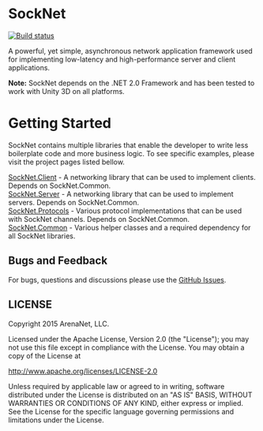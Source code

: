 SockNet
=====
[![Build status](https://ci.appveyor.com/api/projects/status/ygnc2qccn8mm5aqt?svg=true)](https://ci.appveyor.com/project/elvirb/socknet)

A powerful, yet simple, asynchronous network application framework used for implementing low-latency and high-performance server and client applications.

<b>Note:</b> SockNet depends on the .NET 2.0 Framework and has been tested to work with Unity 3D on all platforms.

Getting Started
==========

SockNet contains multiple libraries that enable the developer to write less boilerplate code and more business logic. To see specific examples, please visit the project pages listed bellow.

[SockNet.Client](https://github.com/arenanet/socknet/tree/master/SockNet.Client) - A networking library that can be used to implement clients. Depends on SockNet.Common.
<br />
[SockNet.Server](https://github.com/arenanet/socknet/tree/master/SockNet.Server) - A networking library that can be used to implement servers. Depends on SockNet.Common.
<br />
[SockNet.Protocols](https://github.com/arenanet/socknet/tree/master/SockNet.Protocols) - Various protocol implementations that can be used with SockNet channels. Depends on SockNet.Common.
<br />
[SockNet.Common](https://github.com/arenanet/socknet/tree/master/SockNet.Common) - Various helper classes and a required dependency for all SockNet libraries.

## Bugs and Feedback

For bugs, questions and discussions please use the [GitHub Issues](https://github.com/ArenaNet/SockNet/issues).

## LICENSE

Copyright 2015 ArenaNet, LLC.

Licensed under the Apache License, Version 2.0 (the "License");
you may not use this file except in compliance with the License.
You may obtain a copy of the License at

<http://www.apache.org/licenses/LICENSE-2.0>

Unless required by applicable law or agreed to in writing, software
distributed under the License is distributed on an "AS IS" BASIS,
WITHOUT WARRANTIES OR CONDITIONS OF ANY KIND, either express or implied.
See the License for the specific language governing permissions and
limitations under the License.
